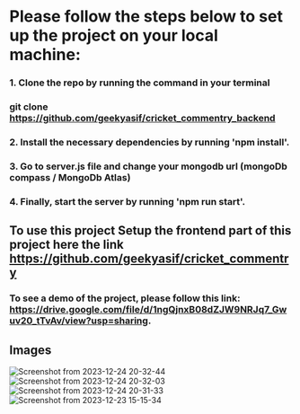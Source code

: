 # Please follow the steps below to set up the project on your local machine:

### 1. Clone the repo by running the command in your terminal
### git clone https://github.com/geekyasif/cricket_commentry_backend
### 2. Install the necessary dependencies by running 'npm install'.
### 3. Go to server.js file and change your mongodb url (mongoDb compass / MongoDb Atlas)
### 4. Finally, start the server by running 'npm run start'.

## To use this project Setup the frontend part of this project here the link https://github.com/geekyasif/cricket_commentry

### To see a demo of the project, please follow this link: https://drive.google.com/file/d/1ngQjnxB08dZJW9NRJq7_Gwuv20_tTvAv/view?usp=sharing.

## Images

![Screenshot from 2023-12-24 20-32-44](https://github.com/geekyasif/cricket_commentry/assets/38504330/93b5cdb3-13e9-478e-8a3b-0f36d8a7a0ef)
![Screenshot from 2023-12-24 20-32-03](https://github.com/geekyasif/cricket_commentry/assets/38504330/838c8929-61cc-4211-8460-1ca670813081)
![Screenshot from 2023-12-24 20-31-33](https://github.com/geekyasif/cricket_commentry/assets/38504330/0c7041fb-5d2c-4fab-b7fe-171e7ff07778)
![Screenshot from 2023-12-23 15-15-34](https://github.com/geekyasif/cricket_commentry/assets/38504330/0920189b-c431-442c-a418-f8f085ed8b0d)
